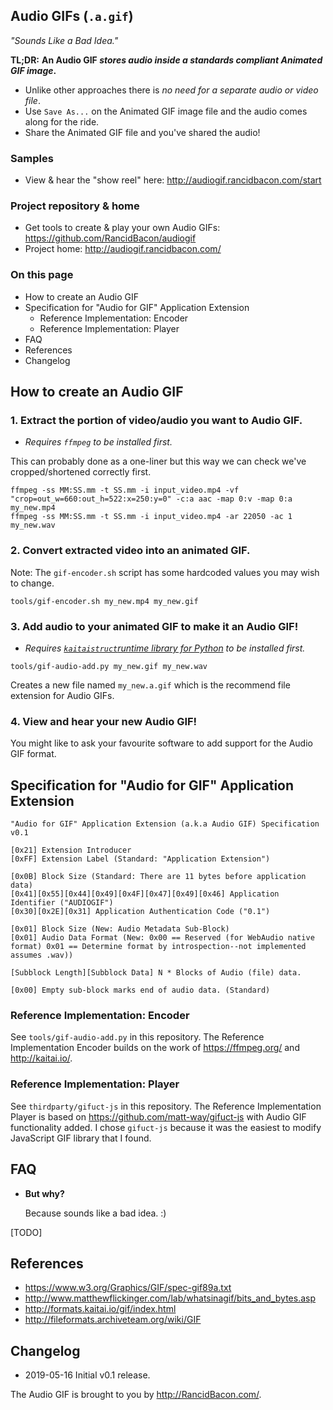 ## Audio GIFs (`.a.gif`)

*"Sounds Like a Bad Idea."*

**TL;DR:** **An Audio GIF *stores audio inside a standards compliant Animated GIF image*.**

 * Unlike other approaches there is *no need for a separate audio or video file*.
 * Use `Save As...` on the Animated GIF image file and the audio comes along for the ride.
 * Share the Animated GIF file and you've shared the audio!

### Samples

 * View & hear the "show reel" here: <http://audiogif.rancidbacon.com/start>

### Project repository & home

 * Get tools to create & play your own Audio GIFs: <https://github.com/RancidBacon/audiogif>
 * Project home: <http://audiogif.rancidbacon.com/>

### On this page

 * How to create an Audio GIF
 * Specification for "Audio for GIF" Application Extension
    * Reference Implementation: Encoder
    * Reference Implementation: Player
 * FAQ
 * References
 * Changelog

## How to create an Audio GIF

### 1. Extract the portion of video/audio you want to Audio GIF.

  * *Requires `ffmpeg` to be installed first.*

This can probably done as a one-liner but this way we can check
we've cropped/shortened correctly first.

```
ffmpeg -ss MM:SS.mm -t SS.mm -i input_video.mp4 -vf "crop=out_w=660:out_h=522:x=250:y=0" -c:a aac -map 0:v -map 0:a my_new.mp4
ffmpeg -ss MM:SS.mm -t SS.mm -i input_video.mp4 -ar 22050 -ac 1 my_new.wav
```

### 2. Convert extracted video into an animated GIF.

Note: The `gif-encoder.sh` script has some hardcoded values you may wish to change.

```
tools/gif-encoder.sh my_new.mp4 my_new.gif
```

### 3. Add audio to your animated GIF to make it an Audio GIF!

  * *Requires [`kaitaistruct`runtime library for Python](https://pypi.org/project/kaitaistruct/) to be installed first.*

```
tools/gif-audio-add.py my_new.gif my_new.wav
```

Creates a new file named `my_new.a.gif` which is the recommend file extension for Audio GIFs.

### 4. View and hear your new Audio GIF!

You might like to ask your favourite software to add support for the Audio GIF format.



## Specification for "Audio for GIF" Application Extension

```
"Audio for GIF" Application Extension (a.k.a Audio GIF) Specification v0.1

[0x21] Extension Introducer
[0xFF] Extension Label (Standard: "Application Extension")

[0x0B] Block Size (Standard: There are 11 bytes before application data)
[0x41][0x55][0x44][0x49][0x4F][0x47][0x49][0x46] Application Identifier ("AUDIOGIF")
[0x30][0x2E][0x31] Application Authentication Code ("0.1")

[0x01] Block Size (New: Audio Metadata Sub-Block)
[0x01] Audio Data Format (New: 0x00 == Reserved (for WebAudio native format) 0x01 == Determine format by introspection--not implemented assumes .wav))

[Subblock Length][Subblock Data] N * Blocks of Audio (file) data.

[0x00] Empty sub-block marks end of audio data. (Standard)
```

### Reference Implementation: Encoder

See `tools/gif-audio-add.py` in this repository. The Reference Implementation Encoder builds on the work of <https://ffmpeg.org/> and <http://kaitai.io/>.

### Reference Implementation: Player

See `thirdparty/gifuct-js` in this repository. The Reference Implementation Player is based on <https://github.com/matt-way/gifuct-js> with Audio GIF functionality added. I chose `gifuct-js`  because it was the easiest to modify JavaScript GIF library that I found.


## FAQ

* **But why?**

  Because sounds like a bad idea. :)

[TODO]

## References

* <https://www.w3.org/Graphics/GIF/spec-gif89a.txt>
* <http://www.matthewflickinger.com/lab/whatsinagif/bits_and_bytes.asp>
* <http://formats.kaitai.io/gif/index.html>
* <http://fileformats.archiveteam.org/wiki/GIF>

## Changelog

* 2019-05-16 Initial v0.1 release.

The Audio GIF is brought to you by <http://RancidBacon.com/>.
